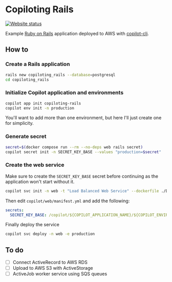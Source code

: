 # Copiloting Rails

[![Website status](https://img.shields.io/website?down_color=red&down_message=offline&style=for-the-badge&up_color=green&up_message=online&url=http%3A%2F%2Fcopil-publi-15f0mgpt6v3bv-814748119.us-east-1.elb.amazonaws.com)](http://copil-publi-15f0mgpt6v3bv-814748119.us-east-1.elb.amazonaws.com)

Example [Ruby on Rails](http://rubyonrails.org) application deployed to AWS with [copilot-cli](https://aws.github.io/copilot-cli/).

## How to

### Create a Rails application

```sh
rails new copiloting_rails --database=postgresql
cd copiloting_rails
```

### Initialize Copilot application and environments

```sh
copilot app init copiloting-rails
copilot env init -n production
```

You'll want to add more than one environment, but here I'll just create one for
simplicity.

### Generate secret

```sh
secret=$(docker compose run --rm --no-deps web rails secret)
copilot secret init -n SECRET_KEY_BASE --values "production=$secret"
```

### Create the web service

Make sure to create the `SECRET_KEY_BASE` secret before continuing as the
application won't start without it.

```sh
copilot svc init -n web -t "Load Balanced Web Service" --dockerfile ./Dockerfile
```

Then edit `copilot/web/manifest.yml` and add the following:

```yaml
secrets:
  SECRET_KEY_BASE: /copilot/${COPILOT_APPLICATION_NAME}/${COPILOT_ENVIRONMENT_NAME}/secrets/SECRET_KEY_BASE
```

Finally deploy the service
```sh
copilot svc deploy -n web -e production
```

## To do

- [ ] Connect ActiveRecord to AWS RDS
- [ ] Upload to AWS S3 with ActiveStorage
- [ ] ActiveJob worker service using SQS queues
